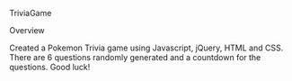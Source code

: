 TriviaGame

Overview 

Created a Pokemon Trivia game using Javascript, jQuery, HTML and CSS. There are 6 questions randomly generated and a countdown for the questions. Good luck! 

